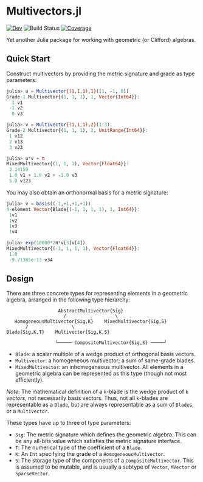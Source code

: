 # Multivectors.jl

[![Dev](https://img.shields.io/badge/docs-dev-blue.svg)](https://jollywatt.github.io/Multivectors.jl/dev/)
![Build Status](https://github.com/Jollywatt/Multivectors.jl/actions/workflows/CI.yml/badge.svg)
[![Coverage](https://codecov.io/gh/jollywatt/Multivectors.jl/branch/master/graph/badge.svg)](https://codecov.io/gh/jollywatt/Multivectors.jl)

Yet another Julia package for working with geometric (or Clifford) algebras.

## Quick Start

Construct multivectors by providing the metric signature and grade as type parameters:

```julia
julia> u = Multivector{(1,1,1),1}([1, -1, 0])
Grade-1 Multivector{(1, 1, 1), 1, Vector{Int64}}:
  1 v1
 -1 v2
  0 v3

julia> v = Multivector{(1,1,1),2}(1:3)
Grade-2 Multivector{(1, 1, 1), 2, UnitRange{Int64}}:
 1 v12
 2 v13
 3 v23

julia> u*v + π
MixedMultivector{(1, 1, 1), Vector{Float64}}:
 3.14159
 1.0 v1 + 1.0 v2 + -1.0 v3
 5.0 v123
```

You may also obtain an orthonormal basis for a metric signature:

```julia
julia> v = basis((-1,+1,+1,+1))
4-element Vector{Blade{(-1, 1, 1, 1), 1, Int64}}:
 1v1
 1v2
 1v3
 1v4

julia> exp(10000*2π*v[3]v[4])
MixedMultivector{(-1, 1, 1, 1), Vector{Float64}}:
 1.0
 -9.71365e-13 v34
```

## Design


There are three concrete types for representing elements in a geometric algebra, arranged in the following type hierarchy:

```
                   AbstractMultivector{Sig}
                     /                  \
   HomogeneousMultivector{Sig,K}    MixedMultivector{Sig,S}
       /                \                             
Blade{Sig,K,T}    Multivector{Sig,K,S}                
                                                   
                  ╰───── CompositeMultivector{Sig,S} ─────╯
```

- `Blade`: a scalar multiple of a wedge product of orthogonal basis vectors.
- `Multivector`: a homogeneous multivector; a sum of same-grade blades.
- `MixedMultivector`: an inhomogeneous multivector. All elements in a geometric
   algebra can be represented as this type (though not most efficiently).

*Note:*
	The mathematical definition of a ``k``-blade is the wedge product
	of ``k`` _vectors_, not necessarily basis vectors. Thus, not all
	``k``-blades are representable as a `Blade`, but are always representable
	as a sum of `Blade`s, or a `Multivector`.

These types have up to three of type parameters:

- `Sig`: The metric signature which defines the geometric algebra. This can be any
   all-bits value which satisfies the metric signature interface.
- `T`: The numerical type of the coefficient of a `Blade`.
- `K`: An `Int` specifying the grade of a `HomogeneousMultivector`.
- `S`: The storage type of the components of a `CompositeMultivector`. This is
   assumed to be mutable, and is usually a subtype of `Vector`, `MVector` or `SparseVector`.

